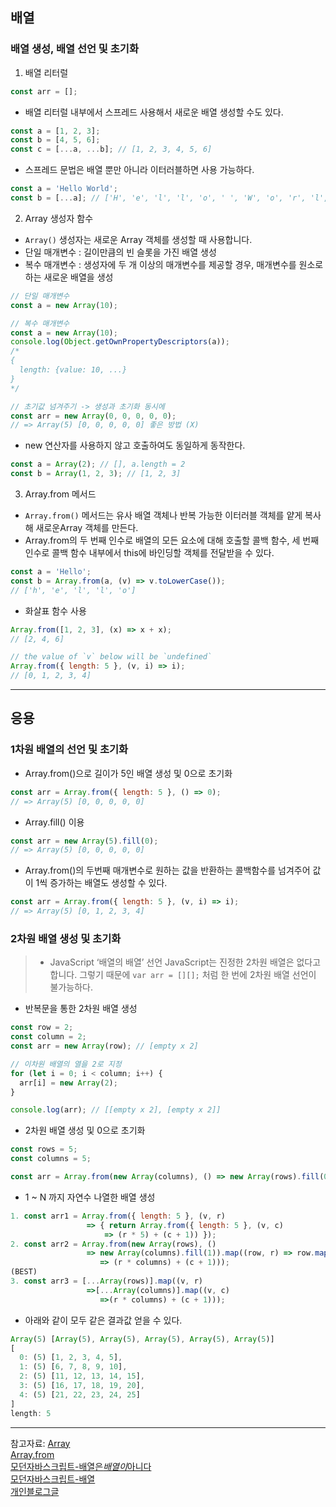 ## 배열

### 배열 생성, 배열 선언 및 초기화

1. 배열 리터럴

```jsx
const arr = [];
```

- 배열 리터럴 내부에서 스프레드 사용해서 새로운 배열 생성할 수도 있다.

```jsx
const a = [1, 2, 3];
const b = [4, 5, 6];
const c = [...a, ...b]; // [1, 2, 3, 4, 5, 6]
```

- 스프레드 문법은 배열 뿐만 아니라 이터러블하면 사용 가능하다.

```jsx
const a = 'Hello World';
const b = [...a]; // ['H', 'e', 'l', 'l', 'o', ' ', 'W', 'o', 'r', 'l', 'd']
```

2. Array 생성자 함수

- `Array()` 생성자는 새로운 Array 객체를 생성할 때 사용합니다.
- 단일 매개변수 : 길이만큼의 빈 슬롯을 가진 배열 생성
- 복수 매개변수 : 생성자에 두 개 이상의 매개변수를 제공할 경우, 매개변수를 원소로 하는 새로운 배열을 생성

```jsx
// 단일 매개변수
const a = new Array(10);

// 복수 매개변수
const a = new Array(10);
console.log(Object.getOwnPropertyDescriptors(a));
/*
{
  length: {value: 10, ...}
}
*/

// 초기값 넘겨주기 -> 생성과 초기화 동시에
const arr = new Array(0, 0, 0, 0, 0);
// => Array(5) [0, 0, 0, 0, 0] 좋은 방법 (X)
```

- new 연산자를 사용하지 않고 호출하여도 동일하게 동작한다.

```jsx
const a = Array(2); // [], a.length = 2
const b = Array(1, 2, 3); // [1, 2, 3]
```

3. Array.from 메서드

- `Array.from()` 메서드는 유사 배열 객체나 반복 가능한 이터러블 객체를 얕게 복사해 새로운Array 객체를 만든다.
- Array.from의 두 번째 인수로 배열의 모든 요소에 대해 호출할 콜백 함수, 세 번째 인수로 콜백 함수 내부에서 this에 바인딩할 객체를 전달받을 수 있다.

```jsx
const a = 'Hello';
const b = Array.from(a, (v) => v.toLowerCase());
// ['h', 'e', 'l', 'l', 'o']
```

- 화살표 함수 사용

```jsx
Array.from([1, 2, 3], (x) => x + x);
// [2, 4, 6]

// the value of `v` below will be `undefined`
Array.from({ length: 5 }, (v, i) => i);
// [0, 1, 2, 3, 4]
```

---

## 응용

### 1차원 배열의 선언 및 초기화

- Array.from()으로 길이가 5인 배열 생성 및 0으로 초기화

```jsx
const arr = Array.from({ length: 5 }, () => 0);
// => Array(5) [0, 0, 0, 0, 0]
```

- Array.fill() 이용

```jsx
const arr = new Array(5).fill(0);
// => Array(5) [0, 0, 0, 0, 0]
```

- Array.from()의 두번째 매개변수로 원하는 값을 반환하는 콜백함수를 넘겨주어 값이 1씩 증가하는 배열도 생성할 수 있다.

```jsx
const arr = Array.from({ length: 5 }, (v, i) => i);
// => Array(5) [0, 1, 2, 3, 4]
```

### 2차원 배열 생성 및 초기화

> - JavaScript ‘배열의 배열’ 선언
>   JavaScript는 진정한 2차원 배열은 없다고합니다. 그렇기 때문에 `var arr = [][];` 처럼 한 번에 2차원 배열 선언이 불가능하다.

- 반복문을 통한 2차원 배열 생성

```jsx
const row = 2;
const column = 2;
const arr = new Array(row); // [empty x 2]

// 이차원 배열의 열을 2로 지정
for (let i = 0; i < column; i++) {
  arr[i] = new Array(2);
}

console.log(arr); // [[empty x 2], [empty x 2]]
```

- 2차원 배열 생성 및 0으로 초기화

```jsx
const rows = 5;
const columns = 5;

const arr = Array.from(new Array(columns), () => new Array(rows).fill(0));
```

- 1 ~ N 까지 자연수 나열한 배열 생성

```jsx
1. const arr1 = Array.from({ length: 5 }, (v, r)
                 => { return Array.from({ length: 5 }, (v, c)
                     => (r * 5) + (c + 1)) });
2. const arr2 = Array.from(new Array(rows), ()
                 => new Array(columns).fill(1)).map((row, r) => row.map((v, c)
                    => (r * columns) + (c + 1)));
(BEST)
3. const arr3 = [...Array(rows)].map((v, r)
                 =>[...Array(columns)].map((v, c)
                    =>(r * columns) + (c + 1)));
```

- 아래와 같이 모두 같은 결과값 얻을 수 있다.

```jsx
Array(5) [Array(5), Array(5), Array(5), Array(5), Array(5)]
[
  0: (5) [1, 2, 3, 4, 5],
  1: (5) [6, 7, 8, 9, 10],
  2: (5) [11, 12, 13, 14, 15],
  3: (5) [16, 17, 18, 19, 20],
  4: (5) [21, 22, 23, 24, 25]
]
length: 5
```

---

참고자료:
[Array](https://developer.mozilla.org/ko/docs/Web/JavaScript/Reference/Global_Objects/Array#%EC%83%9D%EC%84%B1%EC%9E%90)  
[Array.from](https://developer.mozilla.org/ko/docs/Web/JavaScript/Reference/Global_Objects/Array/from)  
[모던자바스크립트-배열은*배열이*아니다](https://poiemaweb.com/js-array-is-not-arrray)  
[모던자바스크립트-배열](https://poiemaweb.com/js-array)  
[개인블로그글](https://velog.io/@minukbak/301)
